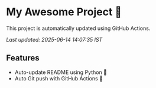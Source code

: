# My Awesome Project 🚀

This project is automatically updated using GitHub Actions.

_Last updated: 2025-06-14 14:07:35 IST_

## Features
- Auto-update README using Python 🐍
- Auto Git push with GitHub Actions 🤖

